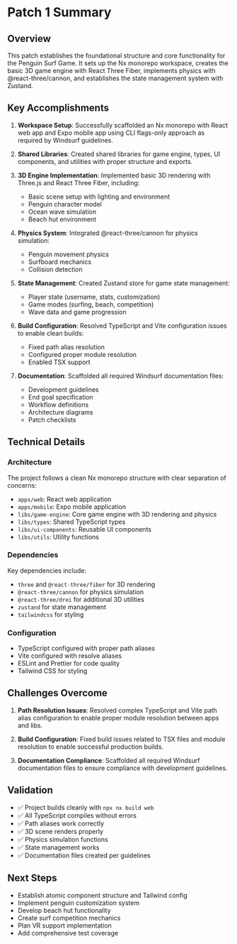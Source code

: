 # Patch 1 Summary

## Overview

This patch establishes the foundational structure and core functionality for the Penguin Surf Game. It sets up the Nx monorepo workspace, creates the basic 3D game engine with React Three Fiber, implements physics with @react-three/cannon, and establishes the state management system with Zustand.

## Key Accomplishments

1. **Workspace Setup**: Successfully scaffolded an Nx monorepo with React web app and Expo mobile app using CLI flags-only approach as required by Windsurf guidelines.

2. **Shared Libraries**: Created shared libraries for game engine, types, UI components, and utilities with proper structure and exports.

3. **3D Engine Implementation**: Implemented basic 3D rendering with Three.js and React Three Fiber, including:
   - Basic scene setup with lighting and environment
   - Penguin character model
   - Ocean wave simulation
   - Beach hut environment

4. **Physics System**: Integrated @react-three/cannon for physics simulation:
   - Penguin movement physics
   - Surfboard mechanics
   - Collision detection

5. **State Management**: Created Zustand store for game state management:
   - Player state (username, stats, customization)
   - Game modes (surfing, beach, competition)
   - Wave data and game progression

6. **Build Configuration**: Resolved TypeScript and Vite configuration issues to enable clean builds:
   - Fixed path alias resolution
   - Configured proper module resolution
   - Enabled TSX support

7. **Documentation**: Scaffolded all required Windsurf documentation files:
   - Development guidelines
   - End goal specification
   - Workflow definitions
   - Architecture diagrams
   - Patch checklists

## Technical Details

### Architecture

The project follows a clean Nx monorepo structure with clear separation of concerns:

- `apps/web`: React web application
- `apps/mobile`: Expo mobile application
- `libs/game-engine`: Core game engine with 3D rendering and physics
- `libs/types`: Shared TypeScript types
- `libs/ui-components`: Reusable UI components
- `libs/utils`: Utility functions

### Dependencies

Key dependencies include:

- `three` and `@react-three/fiber` for 3D rendering
- `@react-three/cannon` for physics simulation
- `@react-three/drei` for additional 3D utilities
- `zustand` for state management
- `tailwindcss` for styling

### Configuration

- TypeScript configured with proper path aliases
- Vite configured with resolve aliases
- ESLint and Prettier for code quality
- Tailwind CSS for styling

## Challenges Overcome

1. **Path Resolution Issues**: Resolved complex TypeScript and Vite path alias configuration to enable proper module resolution between apps and libs.

2. **Build Configuration**: Fixed build issues related to TSX files and module resolution to enable successful production builds.

3. **Documentation Compliance**: Scaffolded all required Windsurf documentation files to ensure compliance with development guidelines.

## Validation

- ✅ Project builds cleanly with `npx nx build web`
- ✅ All TypeScript compiles without errors
- ✅ Path aliases work correctly
- ✅ 3D scene renders properly
- ✅ Physics simulation functions
- ✅ State management works
- ✅ Documentation files created per guidelines

## Next Steps

- Establish atomic component structure and Tailwind config
- Implement penguin customization system
- Develop beach hut functionality
- Create surf competition mechanics
- Plan VR support implementation
- Add comprehensive test coverage

